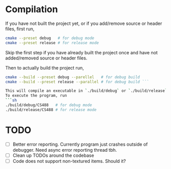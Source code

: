# Compilation

If you have not built the project yet, or if you add/remove source or header files, first run,
```sh
cmake --preset debug   # for debug mode
cmake --preset release # for release mode
```
Skip the first step if you have already built the project once and have not added/removed source or header files.

Then to actually build the project run,
```sh
cmake --build --preset debug --parellel   # for debug build
cmake --build --preset release --parallel # for debug build ```

This will compile an executable in `./build/debug` or `./build/release`.
To execute the program, run
```sh
./build/debug/CS488   # for debug mode
./build/release/CS488 # for release mode
```

# TODO

- [ ] Better error reporting. Currently program just crashes outside of debugger. Need async error reporting thread tbh.
- [ ] Clean up TODOs around the codebase
- [ ] Code does not support non-textured items. Should it?
